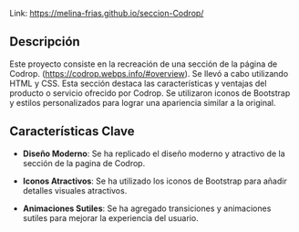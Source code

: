 Link: https://melina-frias.github.io/seccion-Codrop/


## Descripción
Este proyecto consiste en la recreación de una sección de la página de Codrop. (https://codrop.webps.info/#overview).
Se llevó a cabo  utilizando HTML y CSS. Esta sección destaca las características y ventajas del producto o servicio ofrecido por Codrop. Se utilizaron iconos de Bootstrap y estilos personalizados para lograr una apariencia similar a la original.

## Características Clave

- **Diseño Moderno**: Se ha replicado el diseño moderno y atractivo de la sección de la pagina de Codrop.

- **Iconos Atractivos**: Se ha utilizado los iconos de Bootstrap para añadir detalles visuales atractivos.

- **Animaciones Sutiles**: Se ha agregado transiciones y animaciones sutiles para mejorar la experiencia del usuario.




